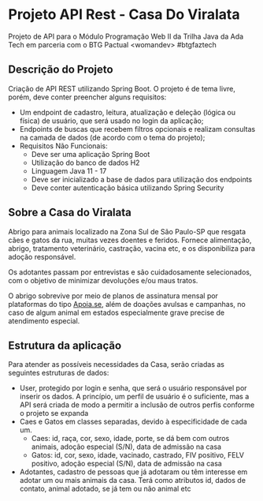 # Projeto API Rest - Casa Do Viralata

Projeto de API para o Módulo Programação Web II da Trilha Java da Ada Tech em parceria com o BTG Pactual &lt;womandev> #btgfaztech

## Descrição do Projeto

Criação de API REST utilizando Spring Boot. 
O projeto é de tema livre, porém, deve conter preencher alguns requisitos:

- Um endpoint de cadastro, leitura, atualização e deleção (lógica ou física) de usuário, que será usado no login da aplicação;
- Endpoints de buscas que recebem filtros opcionais e realizam consultas na camada de dados (de acordo com o tema do projeto);
- Requisitos Não Funcionais:
    - Deve ser uma aplicação Spring Boot
    - Utilização do banco de dados H2
    - Linguagem Java 11 - 17
    - Deve ser inicializado a base de dados para utilização dos endpoints
    - Deve conter autenticação básica utilizando Spring Security

 ## Sobre a Casa do Viralata

Abrigo para animais localizado na Zona Sul de São Paulo-SP que resgata cães e gatos da rua, muitas vezes doentes e feridos. Fornece alimentação, abrigo, tratamento veterinário, castração, vacina etc, e os disponibiliza para adoção responsável.

Os adotantes passam por entrevistas e são cuidadosamente selecionados, com o objetivo de minimizar devoluções e/ou maus tratos.

O abrigo sobrevive por meio de planos de assinatura mensal por plataformas do tipo [Apoia.se](http://apoia.se/), além de doações avulsas e campanhas, no caso de algum animal em estados especialmente grave precise de atendimento especial.

## Estrutura da aplicação

Para atender as possíveis necessidades da Casa, serão criadas as seguintes estruturas de dados:

- User, protegido por login e senha, que será o usuário responsável por inserir os dados. A princípio, um perfil de usuário é o suficiente, mas a API será criada de modo a permitir a inclusão de outros perfis conforme o projeto se expanda
- Caes e Gatos em classes separadas, devido à especificidade de cada um.
  - Caes: id, raça, cor, sexo, idade, porte, se dá bem com outros animais, adoção especial (S/N), data de admissão na casa
  - Gatos: id, cor, sexo, idade, vacinado, castrado, FIV positivo, FELV positivo, adoção especial (S/N), data de admissão na casa
- Adotantes, cadastro de pessoas que já adotaram ou têm interesse em adotar um ou mais animais da casa. Terá como atributos id, dados de contato, animal adotado, se já tem ou não animal etc

